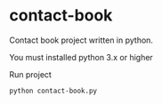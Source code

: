 # contact-book
Contact book project written in python.

You must installed python 3.x or higher

Run project
```
python contact-book.py
```
